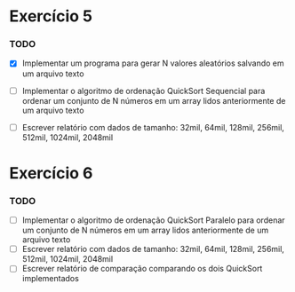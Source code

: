 <!-- GNUPLOT SAMPLES
http://gnuplot.sourceforge.net/demo/fit.html
http://gnuplot.sourceforge.net/demo_5.0/lines_arrows.html
http://www.gnuplotting.org/tag/linespoints/
-->

<!-- ESPECIFICAÇÃO
Os exercícios requerem a execução e medição de tempo sob diferentes configurações
de quantidade de threads e de quantidade dos dados. Estes resultados deversão ser
colocados em uma tabela. Com o intuito de minimizar efeitos locais, é exigido que
os dados contenham os valores médios de pelo menos três execuções em cada configuração,

Como este trabalho visa medir o tempo de execução para diversas configurações.
Para o cálculo do tempo de execução pode ser usado tanto o gettimeofday ou clock_gettime

DIA DA ENTREGA: 22/06 até 23:59
O relatório deve incluir também a arquitetura da máquina em que foram feito os testes.
-->

# Exercício 5

### TODO

- [x] Implementar um programa para gerar N valores aleatórios salvando em um arquivo texto
- [ ] Implementar o algoritmo de ordenação QuickSort Sequencial para ordenar um conjunto de N números em um array lidos anteriormente de um arquivo texto
- [ ] Escrever relatório com dados de tamanho: 32mil, 64mil, 128mil, 256mil, 512mil, 1024mil, 2048mil <!-- apenas os dados -->


# Exercício 6

### TODO

- [ ] Implementar o algoritmo de ordenação QuickSort Paralelo para ordenar um conjunto de N números em um array lidos anteriormente de um arquivo texto
- [ ] Escrever relatório com dados de tamanho: 32mil, 64mil, 128mil, 256mil, 512mil, 1024mil, 2048mil <!-- com gráfico de linha -->
- [ ] Escrever relatório de comparação comparando os dois QuickSort implementados <!-- com análise pra cada valor de N -->
